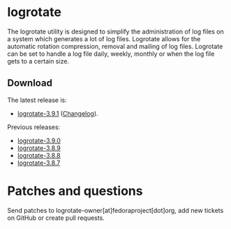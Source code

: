 # logrotate

The logrotate utility is designed to simplify the administration of log files on a system which generates a lot of log files. Logrotate allows for the automatic rotation compression, removal and mailing of log files. Logrotate can be set to handle a log file daily, weekly, monthly or when the log file gets to a certain size.

## Download

The latest release is:

* ​[logrotate-3.9.1](https://fedorahosted.org/releases/l/o/logrotate/logrotate-3.9.1.tar.gz) ([Changelog](https://fedorahosted.org/logrotate/browser/tags/r3-9-1/CHANGES)).

Previous releases:

* [​logrotate-3.9.0](https://fedorahosted.org/releases/l/o/logrotate/logrotate-3.9.0.tar.gz)
* [​logrotate-3.8.9](https://fedorahosted.org/releases/l/o/logrotate/logrotate-3.8.9.tar.gz)
* [​logrotate-3.8.8](https://fedorahosted.org/releases/l/o/logrotate/logrotate-3.8.8.tar.gz)
* [​logrotate-3.8.7](https://fedorahosted.org/releases/l/o/logrotate/logrotate-3.8.7.tar.gz)

# Patches and questions

Send patches to logrotate-owner[at]fedoraproject[dot]org, add new tickets on GitHub or create pull requests.
